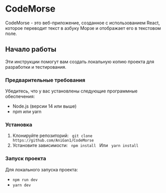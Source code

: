 # CodeMorse

CodeMorse - это веб-приложение, созданное с использованием React, которое переводит текст в азбуку Морзе и отображает его в текстовом поле.

## Начало работы

Эти инструкции помогут вам создать локальную копию проекта для разработки и тестирования.

### Предварительные требования

Убедитесь, что у вас установлены следующие программные обеспечения:
<ul>
  <li>Node.js (версии 14 или выше)</li>
  <li>npm или yarn</li>
</ul>

<h3>Установка</h3>
<ol>
  <li>Клонируйте репозиторий: <code> git clone  https://github.com/AniGan1/CodeMorse  </code></li>
  <li>Установите зависимости: <code> npm install </code> Или  <code> yarn install</code>  </li> 
</ol>

<h3>Запуск проекта</h3>
<p>Для локального запуска проекта:</p>
<ul>
  <li> <code>npm run dev</code> </li> 
  <li> <code>yarn dev</code> </li> 
</ul>



